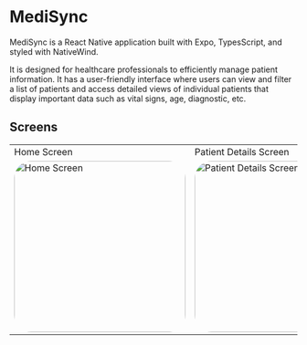 # MediSync

MediSync is a React Native application built with Expo, TypesScript, and styled with NativeWind. 

It is designed for healthcare professionals to efficiently manage patient information. It has a user-friendly interface where users can view and filter a list of patients and access detailed views of individual patients that display important data such as vital signs, age, diagnostic, etc.

## Screens

<table>
  <tr>
    <td>Home Screen</td>
     <td>Patient Details Screen</td>
  </tr>
  <tr>
    <td> <img style="border-radius: 30px;"  src="https://github.com/y0mauro/MediSync/assets/73178418/a1677f00-9e20-417a-aaff-b20d3d4baf85" width="300" alt="Home Screen"/></td>
    <td><img  style="border-radius: 30px;" src="https://github.com/y0mauro/MediSync/assets/73178418/0285e46e-3a3f-4334-97b4-897c1e521817" width="300" alt="Patient Details Screen"/></td>
  </tr>
 </table>
